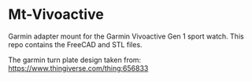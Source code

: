 # Mt-Vivoactive

Garmin adapter mount for the Garmin Vivoactive Gen 1 sport watch. This repo contains the FreeCAD and STL files.

The garmin turn plate design taken from: https://www.thingiverse.com/thing:656833
